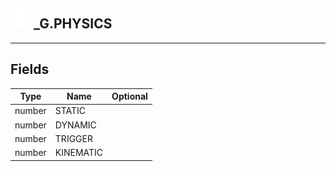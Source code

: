## <img src="../../.gitbook/assets/base.png" width="32" height="32" /> _G.PHYSICS


-----------------
## Fields

| Type   | Name | Optional |
| ------ | ---- | -------: |
| number | STATIC |  |
| number | DYNAMIC |  |
| number | TRIGGER |  |
| number | KINEMATIC |  |
